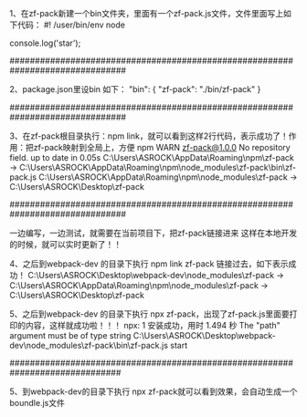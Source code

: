 1、在zf-pack新建一个bin文件夹，里面有一个zf-pack.js文件，文件里面写上如下代码：
#! /user/bin/env node

console.log('star');

###############################################################################

2、package.json里设bin
如下：
  "bin": {
    "zf-pack": "./bin/zf-pack"
  }

###############################################################################

3、在zf-pack根目录执行：npm link，就可以看到这样2行代码，表示成功了！作用：把zf-pack映射到全局上，方便
npm WARN zf-pack@1.0.0 No repository field.
up to date in 0.05s
C:\Users\ASROCK\AppData\Roaming\npm\zf-pack -> C:\Users\ASROCK\AppData\Roaming\npm\node_modules\zf-pack\bin\zf-pack.js
C:\Users\ASROCK\AppData\Roaming\npm\node_modules\zf-pack -> C:\Users\ASROCK\Desktop\zf-pack

###############################################################################

一边编写，一边测试，就需要在当前项目下，把zf-pack链接进来
这样在本地开发的时候，就可以实时更新了！！

4、之后到webpack-dev 的目录下执行  npm link zf-pack 链接过去，如下表示成功！
C:\Users\ASROCK\Desktop\webpack-dev\node_modules\zf-pack -> C:\Users\ASROCK\AppData\Roaming\npm\node_modules\zf-pack -> C:\Users\ASROCK\Desktop\zf-pack

5、之后到webpack-dev 的目录下执行  npx zf-pack，出现了zf-pack.js里面要打印的内容，这样就成功啦！！！
npx: 1 安装成功，用时 1.494 秒
The "path" argument must be of type string
C:\Users\ASROCK\Desktop\webpack-dev\node_modules\zf-pack\bin\zf-pack.js
start


##############################################################################

5、到webpack-dev的目录下执行 npx zf-pack就可以看到效果，会自动生成一个boundle.js文件






